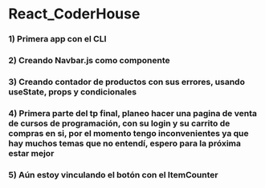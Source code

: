 # React_CoderHouse

### 1) Primera app con el CLI
### 2) Creando Navbar.js como componente
### 3) Creando contador de productos con sus errores, usando useState, props y condicionales
### 4) Primera parte del tp final, planeo hacer una pagina de venta de cursos de programación, con su login y su carrito de compras en si, por el momento tengo inconvenientes ya que hay muchos temas que no entendí, espero para la próxima estar mejor
### 5) Aún estoy vinculando el botón con el ItemCounter

